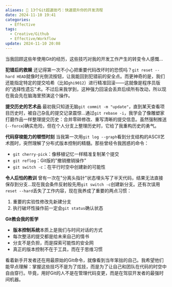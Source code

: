 ```yaml
---
aliases: 🔄 13个Git超速技巧：快速提升你的开发流程
date: 2024-11-10 19:41
categories:
  - Effective
tags:
  - Creative/Github
  - Effective/Workflow
update: 2024-11-10 20:08
---
```

当我回顾这些年使用Git的经历，这些技巧对我的开发工作产生的转变令人感慨... 

**犯错后的救赎**
还记得第一次不小心把重要代码改坏时的恐慌吗？`git reset --hard HEAD`就像时光倒流按钮，让我能回到犯错前的安全点。而更神奇的是，我们还能指定特定的提交哈希（比如`ghi9012`）进行精准回滚——这就像是程序员版的"选择性遗忘"术。不过后来我学到，这种强力回滚会丢弃后续所有改动，所以现在我会先在脑海里预演这个操作。

**提交历史的艺术品**
最初我只知道无脑`git commit -m "update"`，直到某天查看项目历史时，被自己杂乱的提交记录震惊...通过`git rebase -i`，我学会了像雕塑家打磨作品一样整理提交历史：合并零碎修改、重写清晰的提交信息。虽然强制推送(`--force`)确实危险，但在个人分支上整理历史时，它给了我重构历史的勇气。

**代码穿梭能力的顿悟时刻**
当我第一次用`git log --graph`看到分支结构的ASCII艺术图时，突然理解了分布式版本控制的精髓。那些曾经令我困惑的命令：
- `git cherry-pick`：像移植记忆一样精准复制某个提交
- `git reflog`：Git版的"撤销撤销操作"
- `git switch -c`：在平行时空中创建新的可能性

**令人后怕的教训**
曾有一次在"分离头指针"状态埋头写了半天代码，结果无法直接保存到分支...现在我会条件反射般先用`git switch -c`创建新分支。还有次误用`reset --hard`丢失了工作内容，现在我养成了重要的两点习惯：
1. 重要的实验性修改先新建分支
2. 执行破坏性操作前一定会`git status`确认状态

**Git教会我的哲学**
- **版本控制系统**本质上是我们与时间对话的方式
- 每次整洁的提交都是给未来自己的情书
- 分支不是负担，而是探索可能性的安全网
- 真正的版本控制不在于工具，而在于思维习惯

看着新手开发者还在用最原始的Git命令，就像看到当年笨拙的自己。我希望他们能早点理解：掌握这些技巧不是为了炫技，而是为了让自己和团队在代码的时空中自由穿行。毕竟，用好Git的人不是在管理代码变更，而是在驾驭开发者的最强时间机器。